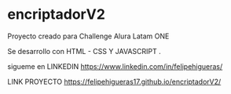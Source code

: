 # encriptadorV2

Proyecto creado para Challenge Alura Latam ONE

Se desarrollo con HTML - CSS Y JAVASCRIPT .





sigueme en LINKEDIN   https://www.linkedin.com/in/felipehigueras/   

LINK PROYECTO    https://felipehigueras17.github.io/encriptadorV2/
